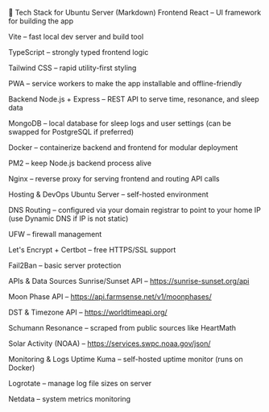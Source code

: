 🧰 Tech Stack for Ubuntu Server (Markdown)
Frontend
React – UI framework for building the app

Vite – fast local dev server and build tool

TypeScript – strongly typed frontend logic

Tailwind CSS – rapid utility-first styling

PWA – service workers to make the app installable and offline-friendly

Backend
Node.js + Express – REST API to serve time, resonance, and sleep data

MongoDB – local database for sleep logs and user settings (can be swapped for PostgreSQL if preferred)

Docker – containerize backend and frontend for modular deployment

PM2 – keep Node.js backend process alive

Nginx – reverse proxy for serving frontend and routing API calls

Hosting & DevOps
Ubuntu Server – self-hosted environment

DNS Routing – configured via your domain registrar to point to your home IP (use Dynamic DNS if IP is not static)

UFW – firewall management

Let's Encrypt + Certbot – free HTTPS/SSL support

Fail2Ban – basic server protection

APIs & Data Sources
Sunrise/Sunset API – https://sunrise-sunset.org/api

Moon Phase API – https://api.farmsense.net/v1/moonphases/

DST & Timezone API – https://worldtimeapi.org/

Schumann Resonance – scraped from public sources like HeartMath

Solar Activity (NOAA) – https://services.swpc.noaa.gov/json/

Monitoring & Logs
Uptime Kuma – self-hosted uptime monitor (runs on Docker)

Logrotate – manage log file sizes on server

Netdata – system metrics monitoring